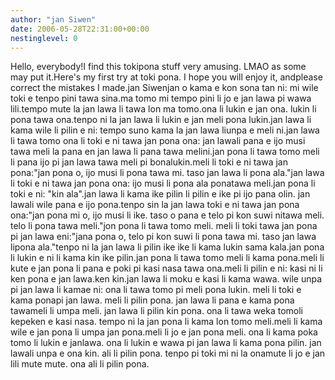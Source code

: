 ```yaml
---
author: "jan Siwen"
date: 2006-05-28T22:31:00+00:00
nestinglevel: 0
---
```

Hello, everybody!I find this tokipona stuff very amusing. LMAO as some may put it.Here's my first try at toki pona. I hope you will enjoy it, andplease correct the mistakes I made.jan Siwenjan o kama e kon sona tan ni: mi wile toki e tenpo pini tawa sina.ma tomo mi tempo pini li jo e jan lawa pi wawa lili.tempo mute la jan lawa li tawa lon ma tomo.ona li lukin e jan ona. lukin li pona tawa ona.tenpo ni la jan lawa li lukin e jan meli pona lukin.jan lawa li kama wile li pilin e ni: tempo suno kama la jan lawa liunpa e meli ni.jan lawa li tawa tomo ona li toki e ni tawa jan pona ona: jan lawali pana e ijo musi tawa meli la pana en jan lawa li pana tawa melini.jan pona li tawa tomo meli li pana ijo pi jan lawa tawa meli pi bonalukin.meli li toki e ni tawa jan pona:"jan pona o, ijo musi li pona tawa mi. taso jan lawa li pona ala."jan lawa li toki e ni tawa jan pona ona: ijo musi li pona ala ponatawa meli.jan pona li toki e ni: "kin ala".jan lawa li kama ike pilin li pilin e ike pi ijo pana olin. jan lawali wile pana e ijo pona.tenpo sin la jan lawa toki e ni tawa jan pona ona:"jan pona mi o, ijo musi li ike. taso o pana e telo pi kon suwi nitawa meli. telo li pona tawa meli."jon pona li tawa tomo meli. meli li toki tawa jan pona pi jan lawa eni:"jana pona o, telo pi kon suwi li pona tawa mi. taso jan lawa lipona ala."tenpo ni la jan lawa li pilin ike ike li kama lukin sama kala.jan pona li lukin e ni li kama kin ike pilin.jan pona li tawa tomo meli li kama pona.meli li kute e jan pona li pana e poki pi kasi nasa tawa ona.meli li pilin e ni: kasi ni li ken pona e jan lawa.ken kin.jan lawa li moku e kasi li kama wawa. wile unpa pi jan lawa li kamae ni: ona li tawa tomo pi meli pona lukin. meli li toki e kama ponapi jan lawa. meli li pilin pona. jan lawa li pana e kama pona tawameli li umpa meli. jan lawa li pilin kin pona. ona li tawa weka tomoli kepeken e kasi nasa. tempo ni la jan pona li kama lon tomo meli.meli li kama wile e jan pona li umpa jan pona.meli li jo e jan pona meli. ona li kama poka tomo li lukin e janlawa. ona li lukin e wawa pi jan lawa li kama pona pilin. jan lawali unpa e ona kin. ali li pilin pona. tenpo pi toki mi ni la onamute li jo e jan lili mute mute. ona ali li pilin pona.